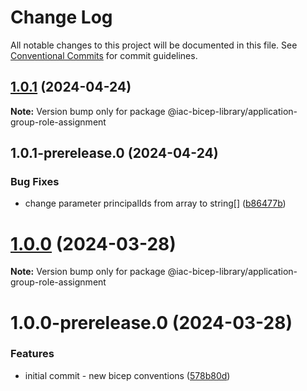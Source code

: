 # Change Log

All notable changes to this project will be documented in this file.
See [Conventional Commits](https://conventionalcommits.org) for commit guidelines.

## [1.0.1](https://github.com/dexmach-internal/iac-bicep-library/compare/@iac-bicep-library/application-group-role-assignment@1.0.1-prerelease.0...@iac-bicep-library/application-group-role-assignment@1.0.1) (2024-04-24)

**Note:** Version bump only for package @iac-bicep-library/application-group-role-assignment





## 1.0.1-prerelease.0 (2024-04-24)


### Bug Fixes

* change parameter principalIds from array to string[] ([b86477b](https://github.com/dexmach-internal/iac-bicep-library/commit/b86477b0342dbaffe6d184768f781e79907bbb50))





# [1.0.0](https://github.com/dexmach-internal/iac-bicep-library/compare/@iac-bicep-library/application-group-role-assignment@1.0.0-prerelease.0...@iac-bicep-library/application-group-role-assignment@1.0.0) (2024-03-28)

**Note:** Version bump only for package @iac-bicep-library/application-group-role-assignment





# 1.0.0-prerelease.0 (2024-03-28)


### Features

* initial commit - new bicep conventions ([578b80d](https://github.com/dexmach-internal/iac-bicep-library/commit/578b80d1e8051907866daeb623b8f020b24f2a2d))
